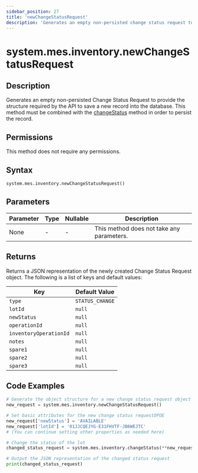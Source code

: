```yaml
---
sidebar_position: 27
title: 'newChangeStatusRequest'
description: 'Generates an empty non-persisted change status request to provide the structure to save a new record into the database.'
---
```


# system.mes.inventory.newChangeStatusRequest

## Description

Generates an empty non-persisted Change Status Request to provide the structure required by the API to save a new record into the database.
This method must be combined with the [changeStatus](./change-status) method in order to persist the record.

## Permissions

This method does not require any permissions.

## Syntax

```python
system.mes.inventory.newChangeStatusRequest()
```

## Parameters

| Parameter | Type | Nullable | Description                               |
| --------- | ---- | -------- | ----------------------------------------- |
| None      | -    | -        | This method does not take any parameters. |

## Returns

Returns a JSON representation of the newly created Change Status Request object. The following is a list of keys and default values:

| Key                    | Default Value   |
| ---------------------- | --------------- |
| `type`                 | `STATUS_CHANGE` |
| `lotId`                | `null`          |
| `newStatus`            | `null`          |
| `operationId`          | `null`          |
| `inventoryOperationId` | `null`          |
| `notes`                | `null`          |
| `spare1`               | `null`          |
| `spare2`               | `null`          |
| `spare3`               | `null`          |

## Code Examples

```python
# Generate the object structure for a new change status request object with no initial arguments
new_request = system.mes.inventory.newChangeStatusRequest()

# Set basic attributes for the new change status requestOPOE
new_request['newStatus'] = 'AVAILABLE'
new_request['lotId'] = '01JJCQEJYG-E31FHVTF-JB6WEJTC'
# (You can continue setting other properties as needed here)

# Change the status of the lot
changed_status_request = system.mes.inventory.changeStatus(**new_request)

# Output the JSON representation of the changed status request
print(changed_status_request)
```
